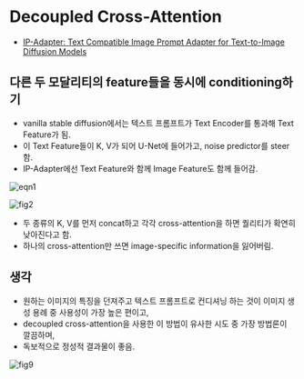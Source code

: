 # Decoupled Cross-Attention
- [IP-Adapter: Text Compatible Image Prompt Adapter for Text-to-Image Diffusion Models](https://arxiv.org/abs/2308.06721)

## 다른 두 모달리티의 feature들을 동시에 conditioning하기
- vanilla stable diffusion에서는 텍스트 프롬프트가 Text Encoder를 통과해 Text Feature가 됨.
- 이 Text Feature들이 K, V가 되어 U-Net에 들어가고, noise predictor를 steer 함.
- IP-Adapter에선 Text Feature와 함께 Image Feature도 함께 들어감.

![eqn1](https://github.com/user-attachments/assets/0e1b511a-417a-4d4a-b44c-68059fc2a02f)

![fig2](https://github.com/star-bits/blog/assets/93939472/89793dad-ad5e-42c0-95a9-09b0f7daa61f)

- 두 종류의 K, V를 먼저 concat하고 각각 cross-attention을 하면 퀄리티가 확연히 낮아진다고 함.
- 하나의 cross-attention만 쓰면 image-specific information을 잃어버림.

## 생각
- 원하는 이미지의 특징을 던져주고 텍스트 프롬프트로 컨디셔닝 하는 것이 이미지 생성 용례 중 사용성이 가장 높은 편이고,
- decoupled cross-attention을 사용한 이 방법이 유사한 시도 중 가장 방법론이 깔끔하며,
- 독보적으로 정성적 결과물이 좋음.
  
![fig9](https://github.com/star-bits/blog/assets/93939472/0efff47d-f691-434c-9172-b1fa26f08262)


